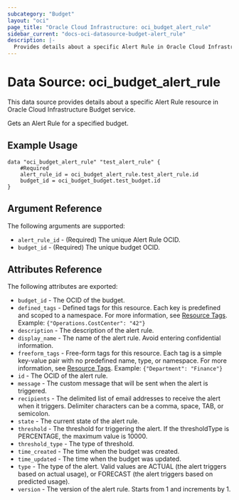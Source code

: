 ```yaml
---
subcategory: "Budget"
layout: "oci"
page_title: "Oracle Cloud Infrastructure: oci_budget_alert_rule"
sidebar_current: "docs-oci-datasource-budget-alert_rule"
description: |-
  Provides details about a specific Alert Rule in Oracle Cloud Infrastructure Budget service
---
```


# Data Source: oci_budget_alert_rule
This data source provides details about a specific Alert Rule resource in Oracle Cloud Infrastructure Budget service.

Gets an Alert Rule for a specified budget.

## Example Usage

```hcl
data "oci_budget_alert_rule" "test_alert_rule" {
	#Required
	alert_rule_id = oci_budget_alert_rule.test_alert_rule.id
	budget_id = oci_budget_budget.test_budget.id
}
```

## Argument Reference

The following arguments are supported:

* `alert_rule_id` - (Required) The unique Alert Rule OCID.
* `budget_id` - (Required) The unique budget OCID.


## Attributes Reference

The following attributes are exported:

* `budget_id` - The OCID of the budget.
* `defined_tags` - Defined tags for this resource. Each key is predefined and scoped to a namespace. For more information, see [Resource Tags](https://docs.cloud.oracle.com/iaas/Content/General/Concepts/resourcetags.htm).  Example: `{"Operations.CostCenter": "42"}` 
* `description` - The description of the alert rule.
* `display_name` - The name of the alert rule. Avoid entering confidential information.
* `freeform_tags` - Free-form tags for this resource. Each tag is a simple key-value pair with no predefined name, type, or namespace. For more information, see [Resource Tags](https://docs.cloud.oracle.com/iaas/Content/General/Concepts/resourcetags.htm).  Example: `{"Department": "Finance"}` 
* `id` - The OCID of the alert rule.
* `message` - The custom message that will be sent when the alert is triggered.
* `recipients` - The delimited list of email addresses to receive the alert when it triggers. Delimiter characters can be a comma, space, TAB, or semicolon. 
* `state` - The current state of the alert rule.
* `threshold` - The threshold for triggering the alert. If the thresholdType is PERCENTAGE, the maximum value is 10000. 
* `threshold_type` - The type of threshold.
* `time_created` - The time when the budget was created.
* `time_updated` - The time when the budget was updated.
* `type` - The type of the alert. Valid values are ACTUAL (the alert triggers based on actual usage), or FORECAST (the alert triggers based on predicted usage). 
* `version` - The version of the alert rule. Starts from 1 and increments by 1.

